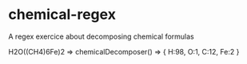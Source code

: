 # chemical-regex
A regex exercice about decomposing chemical formulas

H2O((CH4)6Fe)2  =>  chemicalDecomposer()  =>  { H:98, O:1, C:12, Fe:2 } 